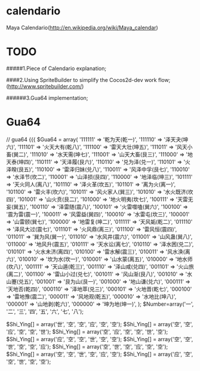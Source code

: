 calendario
==========

Maya Calendario(http://en.wikipedia.org/wiki/Maya_calendar)

TODO
==========

#####1.Piece of Calendario explanation;

####2.Using SpriteBuilder to simplify the Cocos2d-dev work flow;(http://www.spritebuilder.com/)

######3.Gua64 implementation;

Gua64
==========

// gua64 {{{
$Gua64 = array(
  '111111' => '乾为天(乾一)',
	'111110' => '泽天夬(坤六)',
	'111101' => '火天大有(乾八)',
	'111100' => '雷天大壮(坤五)',
	'111011' => '风天小畜(巽二)',
	'111010' => '水天需(坤七)',
	'111001' => '山天大畜(艮三)',
	'111000' => '地天泰(坤四)',
	'110111' => '天泽履(艮六)',
	'110110' => '兑为泽(兑一)',
	'110101' => '火泽暌(艮五)',
	'110100' => '雷泽归妹(兑八)',
	'110011' => '风泽中孚(艮七)',
	'110010' => '水泽节(坎二)',
	'110001' => '山泽损(艮四)',
	'110000' => '地泽临(坤三)',
	'101111' => '天火同人(离八)',
	'101110' => '泽火革(坎五)',
	'101101' => '离为火(离一)',
	'101100' => '雷火丰(坎六)',
	'101011' => '风火家人(巽三)',
	'101010' => '水火既济(坎四)',
	'101001' => '山火贲(艮二)',
	'101000' => '地火明夷(坎七)',
	'100111' => '天雷无妄(巽五)',
	'100110' => '泽雷随(震八)',
	'100101' => '火雷噬嗑(巽六)',
	'100100' => '震为雷(震一)',
	'100011' => '风雷益(巽四)',
	'100010' => '水雷屯(坎三)',
	'100001' => '山雷颐(巽七)',
	'100000' => '地雷复(坤二)',
	'011111' => '天风姤(乾二)',
	'011110' => '泽风大过(震七)',
	'011101' => '火风鼎(离三)',
	'011100' => '雷风恒(震四)',
	'011011' => '巽为风(巽一)',
	'011010' => '水风井(震六)',
	'011001' => '山风蛊(巽八)',
	'011000' => '地风升(震五)',
	'010111' => '天水讼(离七)',
	'010110' => '泽水困(兑二)',
	'010101' => '火水未济(离四)',
	'010100' => '雷水解(震三)',
	'010011' => '风水涣(离六)',
	'010010' => '坎为水(坎一)',
	'010001' => '山水蒙(离五)',
	'010000' => '地水师(坎八)',
	'001111' => '天山遁(乾三)',
	'001110' => '泽山咸(兑四)',
	'001101' => '火山旅(离二)',
	'001100' => '雷山小过(兑七)',
	'001011' => '风山渐(艮八)',
	'001010' => '水山蹇(兑五)',
	'001001' => '艮为山(艮一)',
	'001000' => '地山谦(兑六)',
	'000111' => '天地否(乾四)',
	'000110' => '泽地萃(兑三)',
	'000101' => '火地晋(乾七)',
	'000100' => '雷地豫(震二)',
	'000011' => '风地观(乾五)',
	'000010' => '水地比(坤八)',
	'000001' => '山地剥(乾六)',
	'000000' => '坤为地(坤一)',
);
$Number=array('一', '二', '三', '四', '五', '六', '七', '八');

$Shi_Ying[] = array('世', '空', '空', '应', '空', '空');
$Shi_Ying[] = array('空', '空', '应', '空', '空', '世');
$Shi_Ying[] = array('空', '应', '空', '空', '世', '空');
$Shi_Ying[] = array('应', '空', '空', '世', '空', '空');
$Shi_Ying[] = array('空', '空', '世', '空', '空', '应');
$Shi_Ying[] = array('空', '世', '空', '应', '空', '空');
$Shi_Ying[] = array('空', '空', '世', '空', '应', '空');
$Shi_Ying[] = array('应', '空', '空', '世', '空', '空');
